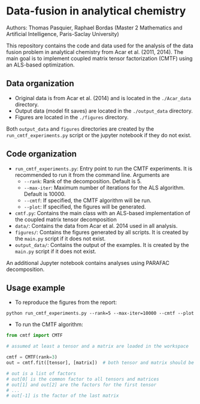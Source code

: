 # Data-fusion in analytical chemistry

Authors: Thomas Pasquier, Raphael Bordas (Master 2 Mathematics and Artificial Intelligence, Paris-Saclay University)

This repository contains the code and data used for the analysis of the data fusion problem in analytical chemistry
from Acar et al. (2011, 2014). The main goal is to implement coupled matrix tensor factorization (CMTF) using an
ALS-based optimization.

## Data organization

- Original data is from Acar et al. (2014) and is located in the `./Acar_data` directory.
- Output data (model fit saves) are located in the `./output_data` directory.
- Figures are located in the `./figures` directory.

Both `output_data` and `figures` directories are created by the `run_cmtf_experiments.py` script or the 
jupyter notebook if they do not exist.

## Code organization

- `run_cmtf_experiments.py`: Entry point to run the CMTF experiments. It is recommended to run it from the command line.
  Arguments are
    - `--rank`: Rank of the decomposition. Default is 5.
    - `--max-iter`: Maximum number of iterations for the ALS algorithm. Default is 10000.
    - `--cmtf`: If specified, the CMTF algorithm will be run.
    - `--plot`: If specified, the figures will be generated.
- `cmtf.py`: Contains the main class with an ALS-based implementation of the coupled matrix tensor decomposition
- `data/`: Contains the data from Acar et al. 2014 used in all analysis.
- `figures/`: Contains the figures generated by all scripts. It is created by the `main.py` script if it does not exist.
- `output_data/`: Contains the output of the examples. It is created by the `main.py` script if it does not exist.

An additional Jupyter notebook contains analyses using PARAFAC decomposition.

## Usage example

- To reproduce the figures from the report:

```
python run_cmtf_experiments.py --rank=5 --max-iter=10000 --cmtf --plot
```

- To run the CMTF algorithm:

```python
from cmtf import CMTF

# assumed at least a tensor and a matrix are loaded in the workspace

cmtf = CMTF(rank=3)
out = cmtf.fit([tensor], [matrix])  # both tensor and matrix should be in a list

# out is a list of factors
# out[0] is the common factor to all tensors and matrices
# out[1] and out[2] are the factors for the first tensor
# ...
# out[-1] is the factor of the last matrix
```
